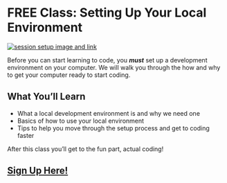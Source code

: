 # FREE Class: Setting Up Your Local Environment

[![session setup image and link](https://curriculum-content.s3.amazonaws.com/phase-1/how-to-get-help/env-setup-session.avif)][env-setup]

Before you can start learning to code, you ***must*** set up a development
environment on your computer. We will walk you through the how and why to get
your computer ready to start coding.

## What You’ll Learn

- What a local development environment is and why we need one
- Basics of how to use your local environment
- Tips to help you move through the setup process and get to coding faster

After this class you’ll get to the fun part, actual coding!

## [Sign Up Here!][env-setup]

[env-setup]: https://www.eventbrite.com/e/environment-setup-getting-your-computer-ready-to-code-tickets-612392160437
